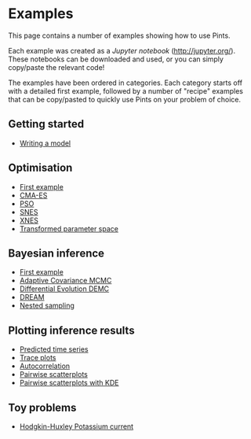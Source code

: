 # Examples

This page contains a number of examples showing how to use Pints.

Each example was created as a _Jupyter notebook_ (http://jupyter.org/).
These notebooks can be downloaded and used, or you can simply copy/paste the
relevant code!

The examples have been ordered in categories.
Each category starts off with a detailed first example, followed by a number of
"recipe" examples that can be copy/pasted to quickly use Pints on your problem
of choice.

## Getting started
- [Writing a model](./writing-a-model.ipynb)

## Optimisation
- [First example](./optimisation-first-example.ipynb)
- [CMA-ES](./optimisation-cmaes.ipynb)
- [PSO](./optimisation-pso.ipynb)
- [SNES](./optimisation-snes.ipynb)
- [XNES](./optimisation-xnes.ipynb)
- [Transformed parameter space](./optimisation-transformed-parameters.ipynb)

## Bayesian inference
- [First example](./inference-first-example.ipynb)
- [Adaptive Covariance MCMC](./inference-adaptive-covariance-mcmc.ipynb)
- [Differential Evolution DEMC](./inference-differential-evolution-mcmc.ipynb)
- [DREAM](./inference-dream-mcmc.ipynb)
- [Nested sampling](./inference-nested-sampling.ipynb)

## Plotting inference results
- [Predicted time series](./plot-mcmc-predicted-time-series.ipynb)
- [Trace plots](./plot-mcmc-trace-plots.ipynb)
- [Autocorrelation](./plot-mcmc-autocorrelation.ipynb)
- [Pairwise scatterplots](./plot-mcmc-pairwise-scatterplots.ipynb)
- [Pairwise scatterplots with KDE](./plot-mcmc-pairwise-kde-plots.ipynb)

## Toy problems

- [Hodgkin-Huxley Potassium current](./toy-hodgkin-huxley-ik.ipynb)
